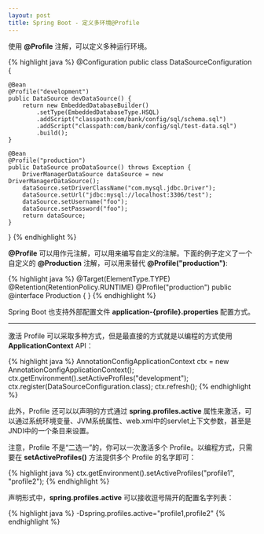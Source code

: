 ```yaml
---
layout: post
title: Spring Boot - 定义多环境@Profile
---
```


使用 **@Profile** 注解，可以定义多种运行环境。

{% highlight java %}
@Configuration
public class DataSourceConfiguration {
    
    @Bean
    @Profile("development")
    public DataSource devDataSource() {
        return new EmbeddedDatabaseBuilder()
            .setType(EmbeddedDatabaseType.HSQL)
            .addScript("classpath:com/bank/config/sql/schema.sql")
            .addScript("classpath:com/bank/config/sql/test-data.sql")
            .build();
    }

    @Bean
    @Profile("production")
    public DataSource proDataSource() throws Exception {
        DriverManagerDataSource dataSource = new DriverManagerDataSource();
        dataSource.setDriverClassName("com.mysql.jdbc.Driver");
        dataSource.setUrl("jdbc:mysql://localhost:3306/test");
        dataSource.setUsername("foo");
        dataSource.setPassword("foo");
        return dataSource;
    }
}
{% endhighlight %}

**@Profile** 可以用作元注解，可以用来编写自定义的注解。下面的例子定义了一个自定义的 **@Production** 注解，可以用来替代 **@Profile("production")**:

{% highlight java %}
@Target(ElementType.TYPE)
@Retention(RetentionPolicy.RUNTIME)
@Profile("production")
public @interface Production {
}
{% endhighlight %}

Spring Boot 也支持外部配置文件 **application-{profile}.properties** 配置方式。

---

激活 Profile 可以采取多种方式，但是最直接的方式就是以编程的方式使用 **ApplicationContext** API：

{% highlight java %}
AnnotationConfigApplicationContext ctx = new AnnotationConfigApplicationContext();
ctx.getEnvironment().setActiveProfiles("development");
ctx.register(DataSourceConfiguration.class);
ctx.refresh();
{% endhighlight %}

此外，Profile 还可以以声明的方式通过 **spring.profiles.active** 属性来激活，可以通过系统环境变量、JVM系统属性、web.xml中的servlet上下文参数，甚至是JNDI中的一个条目来设置。

注意，Profile 不是“二选一”的，你可以一次激活多个 Profile。以编程方式，只需要在 **setActiveProfiles()** 方法提供多个 Profile 的名字即可：

{% highlight java %}
ctx.getEnvironment().setActiveProfiles("profile1", "profile2");
{% endhighlight %}

声明形式中，**spring.profiles.active** 可以接收逗号隔开的配置名字列表：

{% highlight java %}
-Dspring.profiles.active="profile1,profile2"
{% endhighlight %}